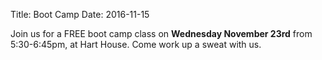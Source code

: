 Title: Boot Camp
Date: 2016-11-15

Join us for a FREE boot camp class on **Wednesday November 23rd** from 5:30-6:45pm, at Hart House. Come work up a sweat with us. 
